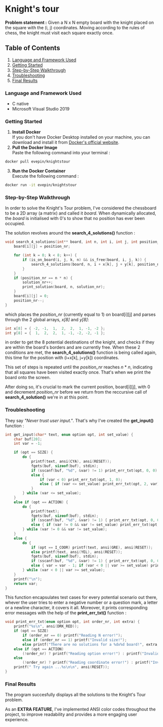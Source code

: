 # Knight's tour
**Problem statement :** Given a N x N empty board with the knight placed on the square 
with the (i, j) coordinates. Moving according to the rules of chess, the knight must 
visit each square exactly once.

## Table of Contents
1. [Language and Framework Used](#language-and-framework)
2. [Getting Started](#getting-started)
3. [Step-by-Step Walkthrough](#step-by-step-walkthrough)
4. [Troubleshooting](#troubleshooting)
5. [Final Results](#final-results)

<a name="language-and-framework"></a>
### Language and Framework Used
* C native
* Microsoft Visual Studio 2019

<a name="getting-started"></a>
### Getting Started
1. **Install Docker**\
If you don't have Docker Desktop installed on your machine, you can download 
and install it from [Docker's official website](https://www.docker.com/).
2. **Pull the Docker Image**\
Paste the following command into your terminal :
```bash
docker pull evepin/knightstour
```
3. **Run the Docker Container**\
Execute the following command :
```bash
docker run -it evepin/knightstour
```

<a name="step-by-step-walkthrough"></a>
### Step-by-Step Walkthrough
In order to solve the Knight's Tour problem, I've considered the chessboard 
to be a 2D array (a matrix) and called it *board*. When dynamically allocated, 
the *board* is initialised with 0's to show that no position has ever been occupied.

The solution revolves around the **search_4_solutions()** function :
```c
void search_4_solutions(int** board, int n, int i, int j, int position_nr) {
	board[i][j] = position_nr;

	for (int k = 0; k < 8; k++) {
		if (is_on_board(i, j, k, n) && is_free(board, i, j, k)) {
			search_4_solutions(board, n, i + x[k], j + y[k], position_nr + 1);
		}
	}
	if (position_nr == n * n) {
		solution_nr++;
		print_solution(board, n, solution_nr);
	}
	board[i][j] = 0;
	position_nr--;
}
```
which places the *position_nr* (currently equal to 1) on board[i][j] and parses through 
the 2 global arrays, *x[8]* and *y[8]*:
```c
int x[8] = { -2, -1,  1,  2,  2,  1, -1, -2 };
int y[8] = {  1,  2,  2,  1, -1, -2, -2, -1 };
```
in order to get the 8 potential destinations of the knight, and checks if they are within the board's 
borders and are currently free. When these 2 conditions are met, the **search_4_solutions()** function is being 
called again, this time for the position with (i+x[k], j+y[k]) coordinates.

This set of steps is repeated until the *position_nr* reaches *n* * *n*, indicating that all 
squares have been visited exactly once. That's when we print the board onto the screen.

After doing so, it's crucial to mark the current position, board[i][j], with 0 and decrement 
*position_nr* before we return from the reccursive call of **search_4_solution()** we're in at this point.

<a name="troubleshooting"></a>
### Troubleshooting
They say *"Never trust user input."*. That's why I've created the **get_input()** function :
```c
int get_input(char* text, enum option opt, int set_value) {
	char buf[20];
	int var = -1;

	if (opt == SIZE) {
		do {
			printf(text, ansi(CYA), ansi(RESET));
			fgets(buf, sizeof(buf), stdin);
			if (sscanf(buf, "%d", &var) != 1) print_err_txt(opt, 0, 0);
			else {
				if (var < 0) print_err_txt(opt, 1, 0); 
				else { if (var <= set_value) print_err_txt(opt, 2, var); }
			}
		} while (var <= set_value);
	}
	else if (opt == ACTION) {
		do {
			printf(text);
			fgets(buf, sizeof(buf), stdin);
			if (sscanf(buf, "%d", &var) != 1) { print_err_txt(opt, 0, 0); }
			else { if (var != 0 && var != set_value) print_err_txt(opt, 1, 0); }
		} while (var != 0 && var != set_value);
	}
	else {
		do {
			if (opt == I_COOR) printf(text, ansi(GRE), ansi(RESET));
			else printf(text, ansi(YEL), ansi(RESET));
			fgets(buf, sizeof(buf), stdin);
			if (sscanf(buf, "%d", &var) != 1) { print_err_txt(opt, 0, 0); }
			else { var = var - 1; if (var < 0 || var >= set_value) print_err_txt(opt, 1, 0); }
		} while (var < 0 || var >= set_value);
	}
	printf("\n");
	return var;
}
```
This function encapsulates test cases for every potential scenario out there, whever the user tries to 
enter a negative number or a question mark, a letter or a newline character, it covers it all. Moreover, 
it prints corresponding error messages with the help of the **print_err_txt()** function :
```c
void print_err_txt(enum option opt, int order_nr, int extra) {
	printf("%s\n", ansi(DRK_RED));
	if (opt == SIZE)
		if (order_nr == 0) printf("Reading N error!");
		else if (order_nr == 1) printf("Invalid size!");
		else printf("There are no solutions for a %dx%d board!", extra, extra);
	else if (opt == ACTION) 
		(!order_nr) ? printf("Reading option error!") : printf("Invalid option!");
	else
		(!order_nr) ? printf("Reading coordinate error!") : printf("Invalid coordinate!");
	printf(" Try again ...%s\n\n", ansi(RESET));
}
```

<a name="Final Results"></a>
### Final Results
The program succesfully displays all the solutions to the Knight's Tour problem.

As an **EXTRA FEATURE**, I've implemented ANSI color codes throughout the project, to improve readability 
and provides a more engaging user experience.


